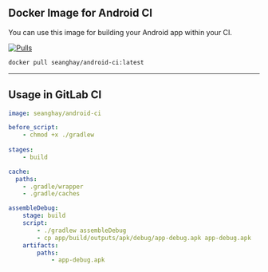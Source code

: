 ## Docker Image for Android CI
You can use this image for building your Android app within your CI.

<a href="https://hub.docker.com/repository/docker/seanghay/android-ci">
        <img src="https://img.shields.io/docker/pulls/seanghay/android-ci.svg"
            alt="Pulls"></a> 

```sh
docker pull seanghay/android-ci:latest
```

-----

## Usage in GitLab CI

```yaml
image: seanghay/android-ci

before_script:
    - chmod +x ./gradlew
    
stages:
    - build

cache:
  paths:
    - .gradle/wrapper
    - .gradle/caches

assembleDebug:
    stage: build
    script:
        - ./gradlew assembleDebug
        - cp app/build/outputs/apk/debug/app-debug.apk app-debug.apk
    artifacts:
        paths:
            - app-debug.apk
           
```

